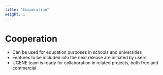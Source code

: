 ```yaml
---
title: "Cooperation"
weight: 1
---
```



# Cooperation

*   Can be used for education purposes in schools and universities
*   Features to be included into the next release are initiated by users
*   UGENE team is ready for collaboration in related projects, both free and commercial
